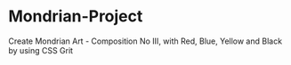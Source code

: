 # Mondrian-Project
Create Mondrian Art - Composition No III, with Red, Blue, Yellow and Black by using CSS Grit
